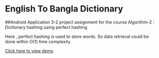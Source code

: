 # English To Bangla Dictionary
##Android Application
3-2 project assignment for the course Algorithm-2 : Dictionary hashing using perfect hashing

Here , perfect hashing is used to store words. So data retrieval could be done within O(1) time complexity

[Click here to view demo](https://www.youtube.com/watch?v=Pb1DRwgbkwA)
